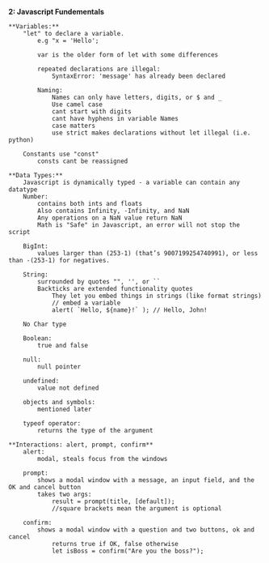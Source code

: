**2: Javascript Fundementals**

    **Variables:**
        "let" to declare a variable.
            e.g "x = 'Hello';

            var is the older form of let with some differences

            repeated declarations are illegal:
                SyntaxError: 'message' has already been declared
        
            Naming:
                Names can only have letters, digits, or $ and _
                Use camel case
                cant start with digits
                cant have hyphens in variable Names
                case matters 
                use strict makes declarations without let illegal (i.e. python)
        
        Constants use "const"
            consts cant be reassigned

    **Data Types:**
        Javascript is dynamically typed - a variable can contain any datatype
        Number: 
            contains both ints and floats
            Also contains Infinity, -Infinity, and NaN 
            Any operations on a NaN value return NaN
            Math is "Safe" in Javascript, an error will not stop the script
        
        BigInt:
            values larger than (253-1) (that’s 9007199254740991), or less than -(253-1) for negatives.

        String:
            surrounded by quotes "", '', or ``
            Backticks are extended functionality quotes
                They let you embed things in strings (like format strings)
                // embed a variable
                alert( `Hello, ${name}!` ); // Hello, John!

        No Char type

        Boolean:
            true and false

        null:
            null pointer

        undefined:
            value not defined
        
        objects and symbols:
            mentioned later
        
        typeof operator:
            returns the type of the argument

    **Interactions: alert, prompt, confirm**
        alert:
            modal, steals focus from the windows

        prompt:
            shows a modal window with a message, an input field, and the OK and cancel button
            takes two args:
                result = prompt(title, [default]);
                //square brackets mean the argument is optional
        
        confirm:
            shows a modal window with a question and two buttons, ok and cancel
                returns true if OK, false otherwise
                let isBoss = confirm("Are you the boss?");
            

